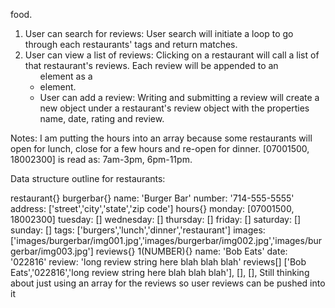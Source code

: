 food.
1. User can search for reviews:
	User search will initiate a loop to go through each restaurants' tags and return matches.
2. User can view a list of reviews:
	Clicking on a restaurant will call a list of that restaurant's reviews. Each review will be appended to an <ul> element as a <li> element.
3. User can add a review:
	Writing and submitting a review will create a new object under a restaurant's review object with the properties name, date, rating and review.

Notes: I am putting the hours into an array because some restaurants will open for lunch, close for a few hours and re-open for dinner. [07001500, 18002300] is read as: 7am-3pm, 6pm-11pm.

Data structure outline for restaurants:

restaurant{}
	burgerbar{}
		name: 'Burger Bar'
		number: '714-555-5555'
		address: ['street','city','state','zip code']
		hours{}
			monday: [07001500, 18002300]
			tuesday: []
			wednesday: []
			thursday: []
			friday: []
			saturday: []
			sunday: []
		tags: ['burgers','lunch','dinner','restaurant']
		images: ['images/burgerbar/img001.jpg','images/burgerbar/img002.jpg','images/burgerbar/img003.jpg']
		reviews{}
			1(NUMBER){}
				name: 'Bob Eats'
				date: '022816'
				review: 'long review string here blah blah blah'
		reviews[]
			['Bob Eats','022816','long review string here blah blah blah'],
			[],
			[],
Still thinking about just using an array for the reviews so user reviews can be pushed into it
